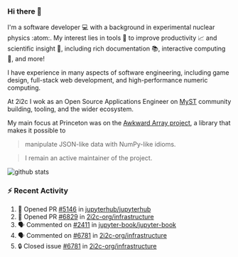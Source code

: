 ### Hi there 👋 

I'm a software developer 💻 with a background in experimental nuclear physics :atom:. My interest lies in tools :wrench: to improve productivity :chart_with_upwards_trend: and scientific insight :telescope:, including rich documentation 📚, interactive computing 🧮, and more! 

I have experience in many aspects of software engineering, including game design, full-stack web development, and high-performance numeric computing. 

At 2i2c I wok as an Open Source Applications Engineer on [MyST](https://github.com/jupyter-book/mystmd) community building, tooling, and the wider ecosystem. 

My main focus at Princeton was on the [Awkward Array project](awkward-array.org/), a library that makes it possible to 
> manipulate JSON-like data with NumPy-like idioms.

> I remain an active maintainer of the project. 

![github stats](https://github-readme-stats.vercel.app/api?username=agoose77&show_icons=true&hide_rank=true&hide_title=true&bg_color=30,e76445,904e95&text_color=efe3ec&icon_color=efe3ec)
<!--
**agoose77/agoose77** is a ✨ _special_ ✨ repository because its `README.md` (this file) appears on your GitHub profile.

Here are some ideas to get you started:

- 🔭 I’m currently working on ...
- 🌱 I’m currently learning ...
- 👯 I’m looking to collaborate on ...
- 🤔 I’m looking for help with ...
- 💬 Ask me about ...
- 📫 How to reach me: ...
- 😄 Pronouns: ...
- ⚡ Fun fact: ...
-->

### :zap: Recent Activity

<!--START_SECTION:activity-->
1. 💪 Opened PR [#5146](https://github.com/jupyterhub/jupyterhub/pull/5146) in [jupyterhub/jupyterhub](https://github.com/jupyterhub/jupyterhub)
2. 💪 Opened PR [#6829](https://github.com/2i2c-org/infrastructure/pull/6829) in [2i2c-org/infrastructure](https://github.com/2i2c-org/infrastructure)
3. 🗣 Commented on [#2411](https://github.com/jupyter-book/jupyter-book/issues/2411#issuecomment-3346684518) in [jupyter-book/jupyter-book](https://github.com/jupyter-book/jupyter-book)
4. 🗣 Commented on [#6781](https://github.com/2i2c-org/infrastructure/issues/6781#issuecomment-3346261675) in [2i2c-org/infrastructure](https://github.com/2i2c-org/infrastructure)
5. 🔒 Closed issue [#6781](https://github.com/2i2c-org/infrastructure/issues/6781) in [2i2c-org/infrastructure](https://github.com/2i2c-org/infrastructure)
<!--END_SECTION:activity-->
